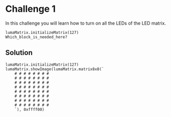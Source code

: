 
# Challenge 1

In this challenge you will learn how to turn on all the LEDs of the LED matrix.

```blocks
lumaMatrix.initializeMatrix(127)
Which_block_is_needed_here?
```

## Solution

```blocks
lumaMatrix.initializeMatrix(127)
lumaMatrix.showImage(lumaMatrix.matrix8x8(`
    # # # # # # # #
    # # # # # # # #
    # # # # # # # #
    # # # # # # # #
    # # # # # # # #
    # # # # # # # #
    # # # # # # # #
    # # # # # # # #
    `), 0xffff00)
```


<script src="../assets/js/gh-pages-embed.js"></script><script>makeCodeRender("https://makecode.microbit.org/", "ines-hpmm/pxt-luma-matrix");</script>
